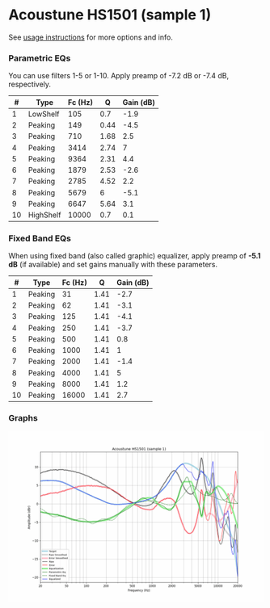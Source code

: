 # Acoustune HS1501 (sample 1)
See [usage instructions](https://github.com/jaakkopasanen/AutoEq#usage) for more options and info.

### Parametric EQs
You can use filters 1-5 or 1-10. Apply preamp of -7.2 dB or -7.4 dB, respectively.

|   # | Type      |   Fc (Hz) |    Q |   Gain (dB) |
|-----|-----------|-----------|------|-------------|
|   1 | LowShelf  |       105 | 0.7  |        -1.9 |
|   2 | Peaking   |       149 | 0.44 |        -4.5 |
|   3 | Peaking   |       710 | 1.68 |         2.5 |
|   4 | Peaking   |      3414 | 2.74 |         7   |
|   5 | Peaking   |      9364 | 2.31 |         4.4 |
|   6 | Peaking   |      1879 | 2.53 |        -2.6 |
|   7 | Peaking   |      2785 | 4.52 |         2.2 |
|   8 | Peaking   |      5679 | 6    |        -5.1 |
|   9 | Peaking   |      6647 | 5.64 |         3.1 |
|  10 | HighShelf |     10000 | 0.7  |         0.1 |

### Fixed Band EQs
When using fixed band (also called graphic) equalizer, apply preamp of **-5.1 dB** (if available) and set gains manually with these parameters.

|   # | Type    |   Fc (Hz) |    Q |   Gain (dB) |
|-----|---------|-----------|------|-------------|
|   1 | Peaking |        31 | 1.41 |        -2.7 |
|   2 | Peaking |        62 | 1.41 |        -3.1 |
|   3 | Peaking |       125 | 1.41 |        -4.1 |
|   4 | Peaking |       250 | 1.41 |        -3.7 |
|   5 | Peaking |       500 | 1.41 |         0.8 |
|   6 | Peaking |      1000 | 1.41 |         1   |
|   7 | Peaking |      2000 | 1.41 |        -1.4 |
|   8 | Peaking |      4000 | 1.41 |         5   |
|   9 | Peaking |      8000 | 1.41 |         1.2 |
|  10 | Peaking |     16000 | 1.41 |         2.7 |

### Graphs
![](./Acoustune%20HS1501%20(sample%201).png)
